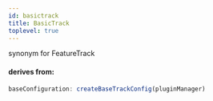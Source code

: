 ```yaml
---
id: basictrack
title: BasicTrack
toplevel: true
---
```


synonym for FeatureTrack

#### derives from:

```js
baseConfiguration: createBaseTrackConfig(pluginManager)
```
